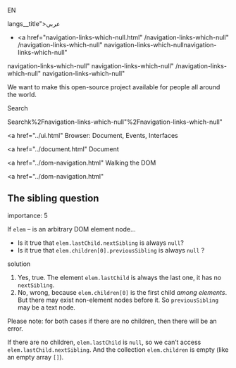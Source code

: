 EN

langs\_\_title">عربي</span></a>

-   <a href="navigation-links-which-null.html"
    /navigation-links-which-null"
    /navigation-links-which-null"
    navigation-links-which-nullnavigation-links-which-null"

<!-- -->

navigation-links-which-null"
navigation-links-which-null"
/navigation-links-which-null"
navigation-links-which-null"

We want to make this open-source project available for people all around the world.

Search

Searchk%2Fnavigation-links-which-null"%2Fnavigation-links-which-null" </a>

<a href="../ui.html" Browser: Document, Events, Interfaces</span></a>

<a href="../document.html" Document</span></a>

<a href="../dom-navigation.html" Walking the DOM</span></a>

<a href="../dom-navigation.html"

## The sibling question

<span class="task__importance" title="How important is the task, from 1 to 5">importance: 5</span>

If `elem` – is an arbitrary DOM element node…

-   Is it true that `elem.lastChild.nextSibling` is always `null`?
-   Is it true that `elem.children[0].previousSibling` is always `null` ?

solution

1.  Yes, true. The element `elem.lastChild` is always the last one, it has no `nextSibling`.
2.  No, wrong, because `elem.children[0]` is the first child _among elements_. But there may exist non-element nodes before it. So `previousSibling` may be a text node.

Please note: for both cases if there are no children, then there will be an error.

If there are no children, `elem.lastChild` is `null`, so we can’t access `elem.lastChild.nextSibling`. And the collection `elem.children` is empty (like an empty array `[]`).
